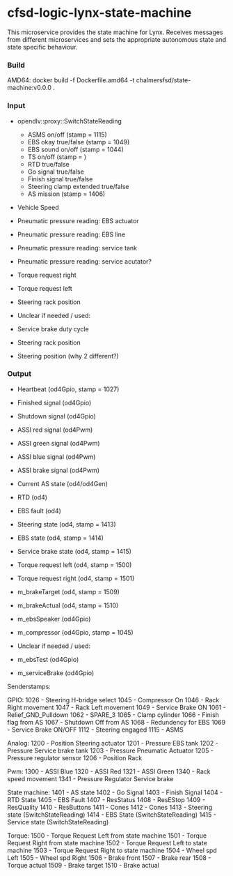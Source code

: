 # cfsd-logic-lynx-state-machine
This microservice provides the state machine for Lynx. Receives messages from different microservices and sets the appropriate autonomous state and state specific behaviour.

### Build
AMD64: docker build -f Dockerfile.amd64 -t chalmersfsd/state-machine:v0.0.0 .

### Input
 - opendlv::proxy::SwitchStateReading
    - ASMS on/off (stamp = 1115)
    - EBS okay true/false (stamp = 1049)
    - EBS sound on/off (stamp = 1044)
    - TS on/off (stamp = )
    - RTD true/false
    - Go signal true/false
    - Finish signal true/false
    - Steering clamp extended true/false
    - AS mission (stamp = 1406)

 - Vehicle Speed
 - Pneumatic pressure reading: EBS actuator
 - Pneumatic pressure reading: EBS line
 - Pneumatic pressure reading: service tank
 - Pneumatic pressure reading: service acutator?
 - Torque request right
 - Torque request left
 - Steering rack position

 - Unclear if needed / used:
  - Service brake duty cycle
  - Steering rack position
  - Steering position (why 2 different?)

### Output
 - Heartbeat (od4Gpio, stamp = 1027)
 - Finished signal (od4Gpio)
 - Shutdown signal (od4Gpio)
 - ASSI red signal (od4Pwm)
 - ASSI green signal (od4Pwm)
 - ASSI blue signal (od4Pwm)
 - ASSI brake signal (od4Pwm)
 - Current AS state (od4/od4Gen)
 - RTD (od4)
 - EBS fault (od4)
 - Steering state (od4, stamp = 1413)
 - EBS state (od4, stamp = 1414)
 - Service brake state (od4, stamp = 1415)
 - Torque request left (od4, stamp = 1500)
 - Torque request right (od4, stamp = 1501)
 - m_brakeTarget (od4, stamp = 1509)
 - m_brakeActual (od4, stamp = 1510)
 - m_ebsSpeaker (od4Gpio)
 - m_compressor (od4Gpio, stamp = 1045)

 - Unclear if needed / used:
  - m_ebsTest (od4Gpio)
  - m_serviceBrake (od4Gpio)

Senderstamps:

GPIO:
1026 - Steering H-bridge select
1045 - Compressor On
1046 - Rack Right movement
1047 - Rack Left movement
1049 - Service Brake ON
1061 - Relief_GND_Pulldown
1062 - SPARE_3
1065 - Clamp cylinder
1066 - Finish flag from AS
1067 - Shutdown Off from AS
1068 - Redundency for EBS
1069 - Service Brake ON/OFF
1112 - Steering engaged
1115 - ASMS


Analog:
1200 - Position Steering actuator
1201 - Pressure EBS tank
1202 - Pressure Service brake tank
1203 - Pressure Pneumatic Actuator
1205 - Pressure regulator sensor
1206 - Position Rack


Pwm:
1300 - ASSI Blue
1320 - ASSI Red
1321 - ASSI Green
1340 - Rack speed movement
1341 - Pressure Regulator Service brake


State machine:
1401 - AS state
1402 - Go Signal
1403 - Finish Signal
1404 - RTD State
1405 - EBS Fault
1407 - ResStatus
1408 - ResEStop
1409 - ResQuality
1410 - ResButtons
1411 - Cones
1412 - Cones
1413 - Steering state (SwitchStateReading)
1414 - EBS State (SwitchStateReading)
1415 - Service state (SwitchStateReading)


Torque:
1500 - Torque Request Left from state machine
1501 - Torque Request Right from state machine
1502 - Torque Request Left to state machine
1503 - Torque Request Right to state machine
1504 - Wheel spd Left
1505 - Wheel spd Right
1506 - Brake front
1507 - Brake rear
1508 - Torque actual
1509 - Brake target
1510 - Brake actual














